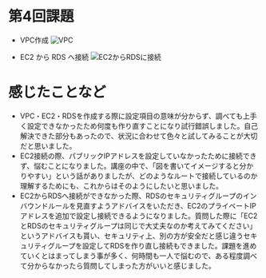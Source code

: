 # 第4回課題
- VPC作成
![VPC](https://user-images.githubusercontent.com/114926650/198681600-f8415eae-213d-4a76-8387-cc5878d15530.png)

- EC2 から RDS へ接続
![EC2からRDSに接続](https://user-images.githubusercontent.com/114926650/198680514-a4811d50-e016-4656-a59c-b9a88d9b008b.png)


# 感じたことなど
- VPC・EC2・RDSを作成する際に設定項目の意味が分からず、調べても上手く設定できなかったため何度も作り直すことになり試行錯誤しました。自己解決できた部分もあったので、状況に合わせて色々と試してみることが大切だと思いました。
- EC2接続の際、パブリックIPアドレスを設定していなかったために接続できず、悩むことになりました。講座の中で、「図を書いてイメージすると分かりやすい」という話がありましたが、どのようなルートで接続しているのか理解するためにも、これからはそのようにしたいと思いました。
- EC2からRDSへ接続ができなかった際、RDSのセキュリティグループのインバウンドルールを見直すようアドバイスをいただき、EC2のプライベートIPアドレスを追加で設定し接続できるようになりました。質問した際に「EC2とRDSのセキュリティグループは同じで大丈夫なのか考えてみてください」というアドバイスも貰い、セキュリティ上、別の方が安全だと感じ違うセキュリティグループを設定してRDSを作り直し接続もできました。課題を進めていくとはまってしまう事が多く、何時間も一人で悩むので、ある程度調べて分からなかったら質問してしまった方がいいと感じました。
